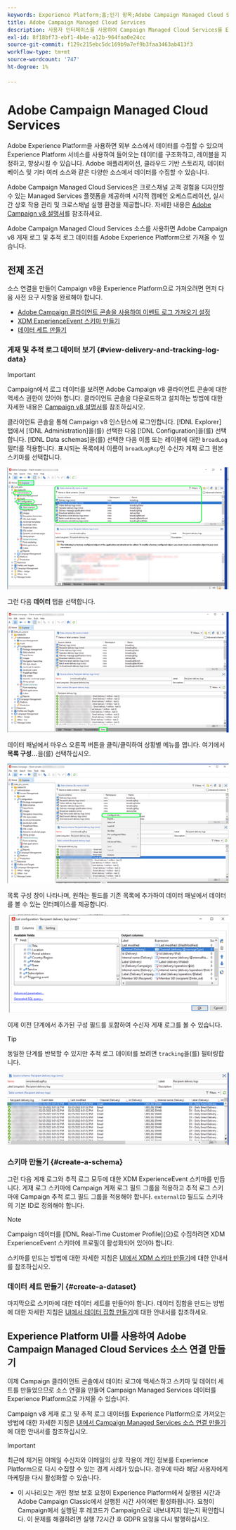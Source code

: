 ```yaml
---
keywords: Experience Platform;홈;인기 항목;Adobe Campaign Managed Cloud Services;campaign;캠페인 관리 서비스
title: Adobe Campaign Managed Cloud Services
description: 사용자 인터페이스를 사용하여 Campaign Managed Cloud Services를 Experience Platform에 연결하는 방법을 알아봅니다
exl-id: 8f18bf73-ebf1-4b4e-a12b-964faa0e24cc
source-git-commit: f129c215ebc5dc169b9a7ef9b3faa3463ab413f3
workflow-type: tm+mt
source-wordcount: '747'
ht-degree: 1%

---
```


# Adobe Campaign Managed Cloud Services

Adobe Experience Platform을 사용하면 외부 소스에서 데이터를 수집할 수 있으며 Experience Platform 서비스를 사용하여 들어오는 데이터를 구조화하고, 레이블을 지정하고, 향상시킬 수 있습니다. Adobe 애플리케이션, 클라우드 기반 스토리지, 데이터베이스 및 기타 여러 소스와 같은 다양한 소스에서 데이터를 수집할 수 있습니다.

Adobe Campaign Managed Cloud Services은 크로스채널 고객 경험을 디자인할 수 있는 Managed Services 플랫폼을 제공하며 시각적 캠페인 오케스트레이션, 실시간 상호 작용 관리 및 크로스채널 실행 환경을 제공합니다. 자세한 내용은 [Adobe Campaign v8 설명서](https://experienceleague.adobe.com/docs/campaign/campaign-v8/campaign-home.html?lang=ko-KR)를 참조하세요.

Adobe Campaign Managed Cloud Services 소스를 사용하면 Adobe Campaign v8 게재 로그 및 추적 로그 데이터를 Adobe Experience Platform으로 가져올 수 있습니다.

## 전제 조건

소스 연결을 만들어 Campaign v8을 Experience Platform으로 가져오려면 먼저 다음 사전 요구 사항을 완료해야 합니다.

* [Adobe Campaign 클라이언트 콘솔을 사용하여 이벤트 로그 가져오기 설정](#view-delivery-and-tracking-log-data)
* [XDM ExperienceEvent 스키마 만들기](#create-a-schema)
* [데이터 세트 만들기](#create-a-dataset)

### 게재 및 추적 로그 데이터 보기 {#view-delivery-and-tracking-log-data}

>[!IMPORTANT]
>
>Campaign에서 로그 데이터를 보려면 Adobe Campaign v8 클라이언트 콘솔에 대한 액세스 권한이 있어야 합니다. 클라이언트 콘솔을 다운로드하고 설치하는 방법에 대한 자세한 내용은 [Campaign v8 설명서](https://experienceleague.adobe.com/docs/campaign/campaign-v8/deploy/connect.html?lang=ko)를 참조하십시오.

클라이언트 콘솔을 통해 Campaign v8 인스턴스에 로그인합니다. [!DNL Explorer] 탭에서 [!DNL Administration]을(를) 선택한 다음 [!DNL Configuration]을(를) 선택합니다. [!DNL Data schemas]을(를) 선택한 다음 이름 또는 레이블에 대한 `broadLog` 필터를 적용합니다. 표시되는 목록에서 이름이 `broadLogRcp`인 수신자 게재 로그 원본 스키마를 선택합니다.

![탐색기 탭이 선택된 Adobe Campaign v8 클라이언트 콘솔, 관리, 구성 및 데이터 스키마 노드 확장 및 필터링 설정이 &quot;broad&quot;로 설정되어 있습니다.](./images/campaign/explorer.png)

그런 다음 **데이터** 탭을 선택합니다.

![데이터 탭이 선택된 Adobe Campaign v8 클라이언트 콘솔입니다.](./images/campaign/data.png)

데이터 패널에서 마우스 오른쪽 버튼을 클릭/클릭하여 상황별 메뉴를 엽니다. 여기에서 **목록 구성...**&#x200B;을(를) 선택하십시오.

![상황에 맞는 메뉴가 열려 있고 목록 구성 옵션이 선택된 Adobe Campaign v8 클라이언트 콘솔입니다.](./images/campaign/configure.png)

목록 구성 창이 나타나며, 원하는 필드를 기존 목록에 추가하여 데이터 패널에서 데이터를 볼 수 있는 인터페이스를 제공합니다.

![보기용으로 추가할 수 있는 수신자 게재 로그의 구성 목록입니다.](./images/campaign/list-configuration.png)

이제 이전 단계에서 추가된 구성 필드를 포함하여 수신자 게재 로그를 볼 수 있습니다.

>[!TIP]
>
>동일한 단계를 반복할 수 있지만 추적 로그 데이터를 보려면 `tracking`을(를) 필터링합니다.

![받는 사람 게재 로그가 마지막으로 수정한 이름, 게재 채널, 내부 게재 이름 및 레이블에 대한 정보와 함께 표시됩니다.](./images/campaign/recipient-delivery-logs.png)

### 스키마 만들기 {#create-a-schema}

그런 다음 게재 로그와 추적 로그 모두에 대한 XDM ExperienceEvent 스키마를 만듭니다. 게재 로그 스키마에 Campaign 게재 로그 필드 그룹을 적용하고 추적 로그 스키마에 Campaign 추적 로그 필드 그룹을 적용해야 합니다. `externalID` 필드도 스키마의 기본 ID로 정의해야 합니다.

>[!NOTE]
>
>Campaign 데이터를 [!DNL Real-Time Customer Profile]&#x200B;(으)로 수집하려면 XDM ExperienceEvent 스키마에 프로필이 활성화되어 있어야 합니다.

스키마를 만드는 방법에 대한 자세한 지침은 [UI에서 XDM 스키마 만들기](../../../xdm/tutorials/create-schema-ui.md)에 대한 안내서를 참조하십시오.

### 데이터 세트 만들기 {#create-a-dataset}

마지막으로 스키마에 대한 데이터 세트를 만들어야 합니다. 데이터 집합을 만드는 방법에 대한 자세한 지침은 [UI에서 데이터 집합 만들기](../../../catalog/datasets/user-guide.md)에 대한 안내서를 참조하세요.

## Experience Platform UI를 사용하여 Adobe Campaign Managed Cloud Services 소스 연결 만들기

이제 Campaign 클라이언트 콘솔에서 데이터 로그에 액세스하고 스키마 및 데이터 세트를 만들었으므로 소스 연결을 만들어 Campaign Managed Services 데이터를 Experience Platform으로 가져올 수 있습니다.

Campaign v8 게재 로그 및 추적 로그 데이터를 Experience Platform으로 가져오는 방법에 대한 자세한 지침은 [UI에서 Campaign Managed Services 소스 연결 만들기](../../tutorials/ui/create/adobe-applications/campaign.md)에 대한 안내서를 참조하십시오.

>[!IMPORTANT]
>
>최근에 제거된 이메일 수신자와 이메일의 상호 작용이 개인 정보를 Experience Platform으로 다시 수집할 수 있는 경계 사례가 있습니다. 경우에 따라 해당 사용자에게 마케팅을 다시 활성화할 수 있습니다.
>
>* 이 시나리오는 개인 정보 보호 요청이 Experience Platform에서 실행된 시간과 Adobe Campaign Classic에서 실행된 시간 사이에만 활성화됩니다. 요청이 Campaign에서 실행된 후 레코드가 Campaign으로 내보내지지 않는지 확인합니다. 이 문제를 해결하려면 실행 72시간 후 GDPR 요청을 다시 발행하십시오.